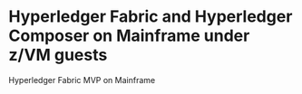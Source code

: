 # Hyperledger Fabric and Hyperledger Composer on Mainframe under z/VM guests
Hyperledger Fabric MVP on Mainframe

